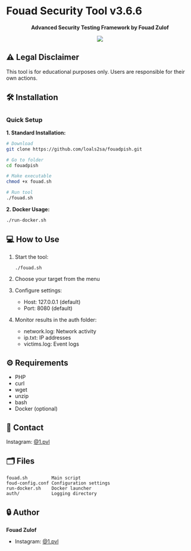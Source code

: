 # Fouad Security Tool v3.6.6

<p align="center">
  <b>Advanced Security Testing Framework by Fouad Zulof</b>
</p>

<p align="center">
  <a href="https://instagram.com/1.pvl">
    <img src="https://img.shields.io/badge/Follow-@1.pvl-purple?style=for-the-badge&logo=instagram">
  </a>
</p>

## ⚠️ Legal Disclaimer

This tool is for educational purposes only. Users are responsible for their own actions.

## 🛠️ Installation

##

### Quick Setup

**1. Standard Installation:**

```bash
# Download
git clone https://github.com/loals2sa/fouadpish.git

# Go to folder
cd fouadpish

# Make executable
chmod +x fouad.sh

# Run tool
./fouad.sh
```

**2. Docker Usage:**
```bash
./run-docker.sh
```

## 💻 How to Use

1. Start the tool:
   ```bash
   ./fouad.sh
   ```

2. Choose your target from the menu

3. Configure settings:
   - Host: 127.0.0.1 (default)
   - Port: 8080 (default)

4. Monitor results in the auth folder:
   - network.log: Network activity
   - ip.txt: IP addresses
   - victims.log: Event logs

## ⚙️ Requirements

- PHP
- curl
- wget
- unzip
- bash
- Docker (optional)

## 📱 Contact

Instagram: [@1.pvl](https://instagram.com/1.pvl)

## 🗂️ Files

```plaintext
fouad.sh         Main script
foud-config.conf Configuration settings
run-docker.sh    Docker launcher
auth/            Logging directory
```

## 🔒 Author

**Fouad Zulof**
- Instagram: [@1.pvl](https://instagram.com/1.pvl)
